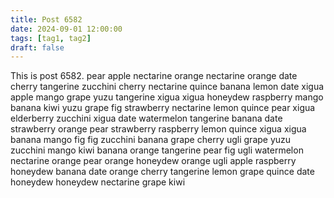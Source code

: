 ```yaml
---
title: Post 6582
date: 2024-09-01 12:00:00
tags: [tag1, tag2]
draft: false
---
```

This is post 6582.
pear
apple
nectarine
orange
nectarine
orange
date
cherry
tangerine
zucchini
cherry
nectarine
quince
banana
lemon
date
xigua
apple
mango
grape
yuzu
tangerine
xigua
xigua
honeydew
raspberry
mango
banana
kiwi
yuzu
grape
fig
strawberry
nectarine
lemon
quince
pear
xigua
elderberry
zucchini
xigua
date
watermelon
tangerine
banana
date
strawberry
orange
pear
strawberry
raspberry
lemon
quince
xigua
xigua
banana
mango
fig
fig
zucchini
banana
grape
cherry
ugli
grape
yuzu
zucchini
mango
kiwi
banana
orange
tangerine
pear
fig
ugli
watermelon
nectarine
orange
pear
orange
honeydew
orange
ugli
apple
raspberry
honeydew
banana
date
orange
cherry
tangerine
lemon
grape
quince
date
honeydew
honeydew
nectarine
grape
kiwi
